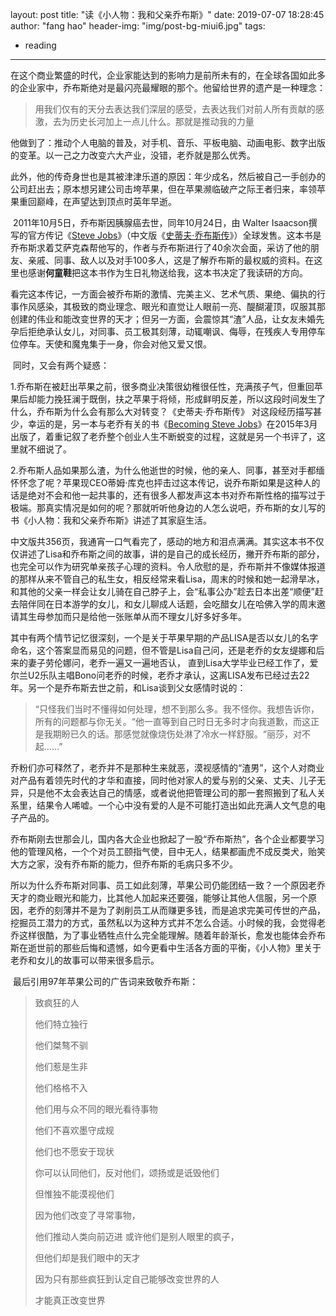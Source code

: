 layout:     post
title:      "读《小人物：我和父亲乔布斯》"
date:       2019-07-07 18:28:45
author:     "fang hao"
header-img: "img/post-bg-miui6.jpg"
tags:

   -  reading


---

​		在这个商业繁盛的时代，企业家能达到的影响力是前所未有的，在全球各国如此多的企业家中，乔布斯绝对是最闪亮最耀眼的那个。他留给世界的遗产是一种理念：

> 用我们仅有的天分去表达我们深层的感受，去表达我们对前人所有贡献的感激，去为历史长河加上一点儿什么。那就是推动我的力量

​		他做到了：推动个人电脑的普及，对手机、音乐、平板电脑、动画电影、数字出版的变革。以一己之力改变六大产业，没错，老乔就是那么优秀。

​       此外，他的传奇身世也是其被津津乐道的原因：年少成名，然后被自己一手创办的公司赶出去；原本想另建公司击垮苹果，但在苹果濒临破产之际王者归来，率领苹果重回巅峰，在声望达到顶点时英年早逝。       

​       2011年10月5日，乔布斯因胰腺癌去世，同年10月24日，由 Walter Isaacson撰写的官方传记《[Steve Jobs](https://book.douban.com/subject/6512188/)》（中文版《[史蒂夫·乔布斯传](https://book.douban.com/subject/6798611/)》）全球发售。这本书是乔布斯求着艾萨克森帮他写的，作者与乔布斯进行了40余次会面，采访了他的朋友、亲戚、同事、敌人以及对手100多人，这是了解乔布斯的最权威的资料。在这里也感谢**何童鞋**把这本书作为生日礼物送给我，这本书决定了我读研的方向。

​      看完这本传记，一方面会被乔布斯的激情、完美主义、艺术气质、果绝、偏执的行事作风感染，其极致的商业理念、眼光和直觉让人眼前一亮、醍醐灌顶，叹服其那创建的伟业和能改变世界的天才；但另一方面，会震惊其“渣”人品，让女友未婚先孕后拒绝承认女儿，对同事、员工极其刻薄，动辄嘲讽、侮辱，在残疾人专用停车位停车。天使和魔鬼集于一身，你会对他又爱又恨。

​      同时，又会有两个疑惑：

​      1.乔布斯在被赶出苹果之前，很多商业决策很幼稚很任性，充满孩子气，但重回苹果后却能力挽狂澜于既倒，扶之苹果于将倾，形成鲜明反差，所以这段时间发生了什么，乔布斯为什么会有那么大对转变？《史蒂夫·乔布斯传》 对这段经历描写甚少，幸运的是，另一本与老乔有关的书《[Becoming Steve Jobs](https://book.douban.com/subject/26335642/)》在2015年3月出版了，着重记叙了老乔整个创业人生不断蜕变的过程，这就是另一个书评了，这里就不细说了。

​      2.乔布斯人品如果那么渣，为什么他逝世的时候，他的亲人、同事，甚至对手都缅怀怀念了呢？苹果现CEO蒂姆·库克也抨击过这本传记，说乔布斯如果是这种人的话是绝对不会和他一起共事的，还有很多人都发声这本书对乔布斯性格的描写过于极端。那真实情况是如何的呢？那就听听他身边的人怎么说吧，乔布斯的女儿写的书《小人物：我和父亲乔布斯》讲述了其家庭生活。

​		中文版共356页，我通宵一口气看完了，感动的地方和泪点满满。其实这本书不仅仅讲述了Lisa和乔布斯之间的故事，讲的是自己的成长经历，撇开乔布斯的部分，也完全可以作为研究单亲孩子心理的资料。令人欣慰的是，乔布斯并不像媒体报道的那样从来不管自己的私生女，相反经常来看Lisa，周末的时候和她一起滑旱冰，和其他的父亲一样会让女儿骑在自己脖子上，会“私事公办”趁去日本出差“顺便”赶去陪伴同在日本游学的女儿，和女儿聊成人话题，会吃醋女儿在哈佛入学的周末邀请其生母参加而只是给他一张账单从而不理女儿好多好多年。

​     其中有两个情节记忆很深刻，一个是关于苹果早期的产品LISA是否以女儿的名字命名，这个答案显而易见的问题，但不管是Lisa自己问，还是老乔的女友缇娜和后来的妻子劳伦娜问，老乔一遍又一遍地否认， 直到Lisa大学毕业已经工作了，爱尔兰U2乐队主唱Bono问老乔的时候，老乔才承认，这离LISA发布已经过去22年。另一个是乔布斯去世之前，和Lisa谈到父女感情时说的：

> “只怪我们当时不懂得如何处理，想不到那么多。我不怪你。我想告诉你，所有的问题都与你无关。“他一直等到自己时日无多时才向我道歉，而这正是我期盼已久的话。那感觉就像烧伤处淋了冷水一样舒服。“丽莎，对不起……”

​    乔粉们亦可释然了，老乔并不是那种生来就恶，漠视感情的“渣男”，这个人对商业对产品有着领先时代的才华和直接，同时他对家人的爱与别的父亲、丈夫、儿子无异，只是他不太会表达自己的情感，或者说他把管理公司的那一套照搬到了私人关系里，结果令人唏嘘。一个心中没有爱的人是不可能打造出如此充满人文气息的电子产品的。

​    乔布斯刚去世那会儿，国内各大企业也掀起了一股“乔布斯热”，各个企业都要学习他的管理风格，一个个对员工颐指气使，目中无人，结果都画虎不成反类犬，贻笑大方之家，没有乔布斯的能力，但乔布斯的毛病只多不少。

​     所以为什么乔布斯对同事、员工如此刻薄，苹果公司仍能团结一致？一个原因老乔天才的商业眼光和能力，比其他人加起来还要强，能够让其他人信服，另一个原因，老乔的刻薄并不是为了剥削员工从而赚更多钱，而是追求完美可传世的产品，挖掘员工潜力的方式，虽然私以为这种方式并不怎么合适。小时候的我，会觉得老乔这样很酷，为了事业牺牲点什么完全能理解。随着年龄渐长，愈发也能体会乔布斯在逝世前的那些后悔和遗憾，如今更看中生活各方面的平衡，《小人物》里关于老乔和女儿的故事可以带来很多启示。

​    最后引用97年苹果公司的广告词来致敬乔布斯：

> 致疯狂的人 
>
> 他们特立独行 
>
> 他们桀骜不驯 
>
> 他们惹是生非 
>
> 他们格格不入 
>
> 他们用与众不同的眼光看待事物 
>
> 他们不喜欢墨守成规 
>
> 他们也不愿安于现状 
>
> 你可以认同他们，反对他们，颂扬或是诋毁他们 
>
> 但惟独不能漠视他们 
>
> 因为他们改变了寻常事物，
>
> 他们推动人类向前迈进 或许他们是别人眼里的疯子，
>
> 但他们却是我们眼中的天才 
>
> 因为只有那些疯狂到认定自己能够改变世界的人 
>
> 才能真正改变世界
